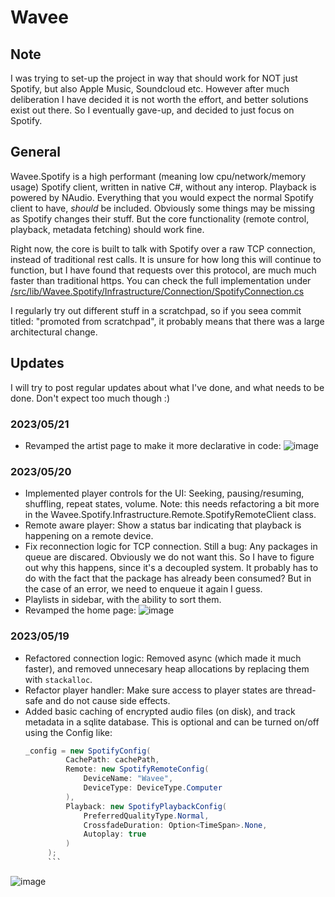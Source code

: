 # Wavee

## Note

I was trying to set-up the project in way that should work for NOT just Spotify, but also Apple Music, Soundcloud etc. 
However after much deliberation I have decided it is not worth the effort, and better solutions exist out there. 
So I eventually gave-up, and decided to just focus on Spotify.

## General
Wavee.Spotify is a high performant (meaning low cpu/network/memory usage) Spotify client, written in native C#, without any interop. 
Playback is powered by NAudio.
Everything that you would expect the normal Spotify client to have, *should* be included. Obviously some things may be missing as Spotify changes their stuff. But the core functionality (remote control, playback, metadata fetching) should work fine.

Right now, the core is built to talk with Spotify over a raw TCP connection, instead of traditional rest calls. It is unsure for how long this will continue to function, but I have found that requests over this protocol, are much much faster than traditional https.
You can check the full implementation under [/src/lib/Wavee.Spotify/Infrastructure/Connection/SpotifyConnection.cs](/src/lib/Wavee.Spotify/Infrastructure/Connection/SpotifyConnection.cs)

I regularly try out different stuff in a scratchpad, so if you seea commit titled: "promoted from scratchpad", it probably means that there was a large architectural change.

## Updates
I will try to post regular updates about what I've done, and what needs to be done. Don't expect too much though :)

### 2023/05/21
- Revamped the artist page to make it more declarative in code:
 ![image](https://github.com/christosk92/Wavee/assets/13438702/c9d15357-9e7b-48ae-9f6e-18d67d263adf)


### 2023/05/20
- Implemented player controls for the UI: Seeking, pausing/resuming, shuffling, repeat states, volume.  Note: this needs refactoring a bit more in the Wavee.Spotify.Infrastructure.Remote.SpotifyRemoteClient class.
- Remote aware player: Show a status bar indicating that playback is happening on a remote device.
- Fix reconnection logic for TCP connection. Still a bug: Any packages in queue are discared. Obviously we do not want this. So I have to figure out why this happens, since it's a decoupled system. It probably has to do with the fact that the package has already been consumed? But in the case of an error, we need to enqueue it again I guess.
- Playlists in sidebar, with the ability to sort them.
- Revamped the home page:
![image](https://github.com/christosk92/Wavee/assets/13438702/23493ae5-6c66-4f80-bb9f-ba5db361cdf6)


### 2023/05/19 
- Refactored connection logic: Removed async (which made it much faster), and removed unnecesary heap allocations by replacing them with ``stackalloc``.
- Refactor player handler: Make sure access to player states are thread-safe and do not cause side effects.
- Added basic caching of encrypted audio files (on disk), and track metadata in a sqlite database. This is optional and can be turned on/off using the Config like:
   ```cs
   _config = new SpotifyConfig(
            CachePath: cachePath,
            Remote: new SpotifyRemoteConfig(
                DeviceName: "Wavee",
                DeviceType: DeviceType.Computer
            ),
            Playback: new SpotifyPlaybackConfig(
                PreferredQualityType.Normal,
                CrossfadeDuration: Option<TimeSpan>.None,
                Autoplay: true
            )
        );
        ```


![image](https://user-images.githubusercontent.com/13438702/211539400-25468ac1-2458-4b9e-b149-d27a5405a186.png)
